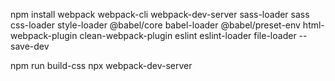 npm install webpack webpack-cli webpack-dev-server sass-loader sass css-loader style-loader @babel/core babel-loader @babel/preset-env html-webpack-plugin clean-webpack-plugin eslint eslint-loader file-loader --save-dev
<!-- install commnad to install all the packages in one go -->
npm run build-css
npx webpack-dev-server
